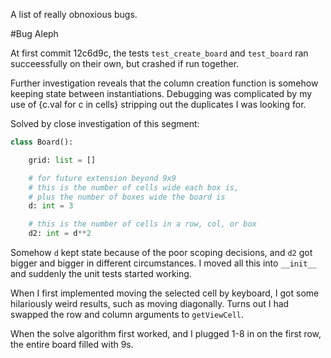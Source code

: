 A list of really obnoxious bugs.

#Bug Aleph

At first commit 12c6d9c, the tests `test_create_board` and `test_board` ran succeessfully on their own, but crashed if run together.

Further investigation reveals that the column creation function is somehow keeping state between instantiations.
Debugging was complicated by my use of {c.val for c in cells} stripping out the duplicates I was looking for.

Solved by close investigation of this segment:

```python
class Board():

    grid: list = []

    # for future extension beyond 9x9
    # this is the number of cells wide each box is,
    # plus the number of boxes wide the board is
    d: int = 3

    # this is the number of cells in a row, col, or box
    d2: int = d**2
```
Somehow `d` kept state because of the poor scoping decisions, and `d2` got bigger and bigger in different circumstances. I moved all this into `__init__` and suddenly the unit tests started working.

When I first implemented moving the selected cell by keyboard, I got some hilariously weird results, such as moving diagonally. Turns out I had swapped the row and column arguments to `getViewCell`.

When the solve algorithm first worked, and I plugged 1-8 in on the first row, the entire board filled with 9s.